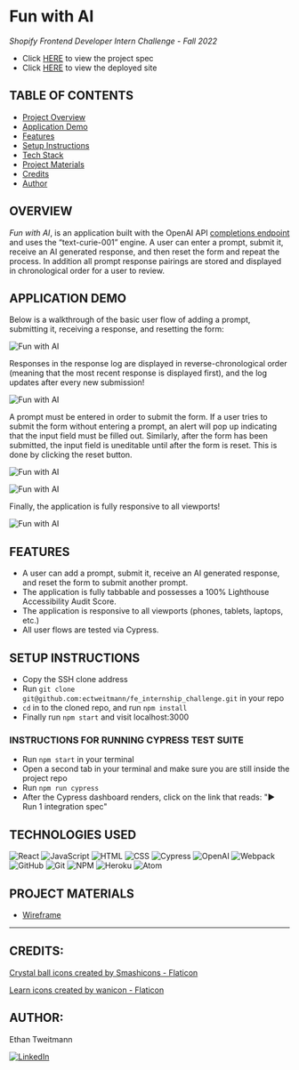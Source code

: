 # Fun with AI

*Shopify Frontend Developer Intern Challenge - Fall 2022*

- Click [HERE](https://docs.google.com/document/d/1O7mCynsz_cBXkEaCFGSZAuvAOY84QVq35l20xJwjOYg/edit#) to view the project spec
- Click [HERE](https://fun-with-ai-ect.herokuapp.com/) to view the deployed site

## TABLE OF CONTENTS
- [Project Overview](#overview)
- [Application Demo](#application-demo)
- [Features](#features)
- [Setup Instructions](#setup-instructions)
- [Tech Stack](#technologies-used)
- [Project Materials](#project-materials)
- [Credits](#credits)
- [Author](#author)

## OVERVIEW
*Fun with AI*, is an application built with the OpenAI API [completions endpoint](https://beta.openai.com/docs/guides/completion) and uses the “text-curie-001” engine. A user can enter a prompt, submit it, receive an AI generated response, and then reset the form and repeat the process. In addition all prompt response pairings are stored and displayed in chronological order for a user to review.


## APPLICATION DEMO
Below is a walkthrough of the basic user flow of adding a prompt, submitting it, receiving a response, and resetting the form:  

![Fun with AI](https://media.giphy.com/media/cprmxHpPPn7F6Fmh8H/giphy.gif) 


Responses in the response log are displayed in reverse-chronological order (meaning that the most recent response is displayed first), and the log updates after every new submission!

![Fun with AI](https://media.giphy.com/media/qHA2CtD2LWRzZkIaKF/giphy.gif)

A prompt must be entered in order to submit the form. If a user tries to submit the form without entering a prompt, an alert will pop up indicating that the input field must be filled out. Similarly, after the form has been submitted, the input field is uneditable until after the form is reset. This is done by clicking the reset button.

![Fun with AI](https://media.giphy.com/media/JzeDwzYdWH1PumlLec/giphy.gif)

![Fun with AI](https://media.giphy.com/media/kHBMqLHN43qktkhy8a/giphy.gif)

Finally, the application is fully responsive to all viewports!

![Fun with AI](https://media.giphy.com/media/PC2MIJHyyUQjwunRj9/giphy.gif)

## FEATURES
- A user can add a prompt, submit it, receive an AI generated response, and reset the form to submit another prompt.
- The application is fully tabbable and possesses a 100% Lighthouse Accessibility Audit Score.
- The application is responsive to all viewports (phones, tablets, laptops, etc.)
- All user flows are tested via Cypress.

## SETUP INSTRUCTIONS
- Copy the SSH clone address
- Run ```git clone git@github.com:ectweitmann/fe_internship_challenge.git``` in your repo
- `cd` in to the cloned repo, and run ```npm install```
- Finally run ```npm start``` and visit localhost:3000
### INSTRUCTIONS FOR RUNNING CYPRESS TEST SUITE
- Run ```npm start``` in your terminal
- Open a second tab in your terminal and make sure you are still inside the project repo
- Run ```npm run cypress``` 
- After the Cypress dashboard renders, click on the link that reads: "► Run 1 integration spec"

## TECHNOLOGIES USED 

![React](https://img.shields.io/badge/react-%2320232a.svg?style=for-the-badge&logo=react&logoColor=%2361DAFB)
![JavaScript](https://img.shields.io/badge/JavaScript-F7DF1E?style=for-the-badge&logo=javascript&logoColor=black)
![HTML](https://img.shields.io/badge/HTML5-E34F26?style=for-the-badge&logo=html5&logoColor=white)
![CSS](https://img.shields.io/badge/CSS3-1572B6?style=for-the-badge&logo=css3&logoColor=white)
![Cypress](https://img.shields.io/badge/-cypress-%23E5E5E5?style=for-the-badge&logo=cypress&logoColor=058a5e)
![OpenAI](https://tm.ibxk.com.br/2019/07/24/24010320131186.jpg?ims=102x28)
![Webpack](https://img.shields.io/badge/Webpack-8DD6F9?style=for-the-badge&logo=Webpack&logoColor=white)
![GitHub](https://img.shields.io/badge/github-%23121011.svg?style=for-the-badge&logo=github&logoColor=white)
![Git](https://img.shields.io/badge/git-%23F05033.svg?style=for-the-badge&logo=git&logoColor=white)
![NPM](https://img.shields.io/badge/NPM-%23000000.svg?style=for-the-badge&logo=npm&logoColor=white)
![Heroku](https://img.shields.io/badge/Heroku-430098?style=for-the-badge&logo=heroku&logoColor=white)
![Atom](https://img.shields.io/badge/Atom-%2366595C.svg?style=for-the-badge&logo=atom&logoColor=white)

## PROJECT MATERIALS
- [Wireframe](https://www.figma.com/file/oT7useUaxjgZoV9QRoDgin/Shopify-FE-Internship-Challenge?node-id=0%3A1)

---

## CREDITS:
<a href="https://www.flaticon.com/free-icons/crystal-ball" title="crystal ball icons">Crystal ball icons created by Smashicons - Flaticon</a>

<a href="https://www.flaticon.com/free-icons/learn" title="learn icons">Learn icons created by wanicon - Flaticon</a>

## AUTHOR:
Ethan Tweitmann

[![LinkedIn](https://img.shields.io/badge/LinkedIn-0077B5?style=for-the-badge&logo=linkedin&logoColor=white)](https://www.linkedin.com/in/ethantweitmann/) 
